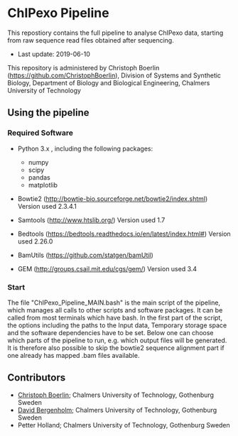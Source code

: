 # ChIPexo Pipeline

This repostiory contains the full pipeline to analyse ChIPexo data, starting from raw sequence read files obtained after sequencing.

- Last update: 2019-06-10

This repository is administered by Christoph Boerlin (https://github.com/ChristophBoerlin), Division of Systems and Synthetic Biology, Department of Biology and Biological Engineering, Chalmers University of Technology

## Using the pipeline

### Required Software
* Python 3.x , including the following packages:
	* numpy
	* scipy
	* pandas
	* matplotlib

* Bowtie2  (http://bowtie-bio.sourceforge.net/bowtie2/index.shtml)   Version used 2.3.4.1
* Samtools (http://www.htslib.org/)                                  Version used 1.7
* Bedtools (https://bedtools.readthedocs.io/en/latest/index.html#)   Version used 2.26.0
* BamUtils (https://github.com/statgen/bamUtil)
* GEM      (http://groups.csail.mit.edu/cgs/gem/)                    Version used 3.4

### Start
The file "ChIPexo_Pipeline_MAIN.bash" is the main script of the pipeline, which manages all calls to other scripts and software packages. It can be called from most terminals which have bash.
In the first part of the script, the options including the paths to the Input data, Temporary storage space and the software dependencies have to be set.
Below one can choose which parts of the pipeline to run, e.g. which output files will be generated.
It is therefore also possible to skip the bowtie2 sequence alignment part if one already has mapped .bam files available. 

## Contributors
- [Christoph Boerlin](https://www.chalmers.se/en/staff/Pages/borlinc.aspx); Chalmers University of Technology, Gothenburg Sweden
- [David Bergenholm](https://www.chalmers.se/en/staff/Pages/david-jullesson.aspx); Chalmers University of Technology, Gothenburg Sweden
- Petter Holland; Chalmers University of Technology, Gothenburg Sweden

